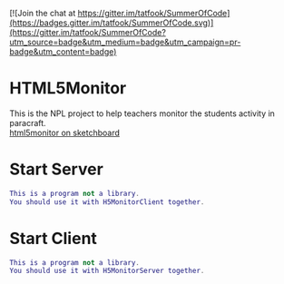 [![Join the chat at https://gitter.im/tatfook/SummerOfCode](https://badges.gitter.im/tatfook/SummerOfCode.svg)](https://gitter.im/tatfook/SummerOfCode?utm_source=badge&utm_medium=badge&utm_campaign=pr-badge&utm_content=badge)

# HTML5Monitor
This is the NPL project to help teachers monitor the students activity in paracraft.  
[html5monitor on sketchboard](https://sketchboard.me/JzZsvxMgocVo#)

# Start Server 
```lua
This is a program not a library.      
You should use it with H5MonitorClient together.
```
# Start Client
```lua
This is a program not a library.
You should use it with H5MonitorServer together.
```

